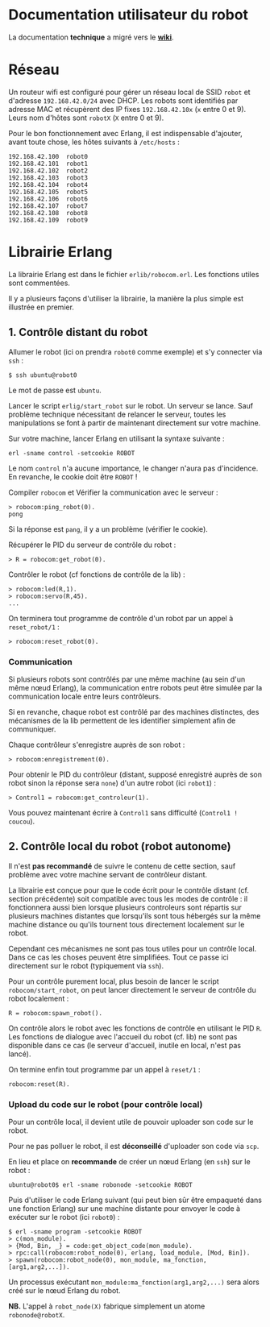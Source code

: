 Documentation utilisateur du robot
=

La documentation **technique** a migré vers le **[wiki](https://github.com/blgatelierl2/robot/wiki)**.

# Réseau

Un routeur wifi est configuré pour gérer un réseau local de SSID `robot` et d'adresse `192.168.42.0/24` avec DHCP. Les robots sont identifiés par adresse MAC et récupèrent des IP fixes `192.168.42.10x` (`x` entre 0 et 9). Leurs nom d'hôtes sont `robotX` (`X` entre 0 et 9).

Pour le bon fonctionnement avec Erlang, il est indispensable d'ajouter, avant toute chose, les hôtes suivants à `/etc/hosts` :
```
192.168.42.100  robot0
192.168.42.101  robot1
192.168.42.102  robot2
192.168.42.103  robot3
192.168.42.104  robot4
192.168.42.105  robot5
192.168.42.106  robot6
192.168.42.107  robot7
192.168.42.108  robot8
192.168.42.109  robot9
```

# Librairie Erlang

La librairie Erlang est dans le fichier `erlib/robocom.erl`. Les fonctions utiles sont commentées.

Il y a plusieurs façons d'utiliser la librairie, la manière la plus simple est illustrée en premier.

## 1. Contrôle distant du robot

Allumer le robot (ici on prendra `robot0` comme exemple) et s'y connecter via `ssh` :
```
$ ssh ubuntu@robot0
```
Le mot de passe est `ubuntu`.

Lancer le script `erlig/start_robot` sur le robot. Un serveur se lance. Sauf problème technique nécessitant de relancer le serveur, toutes les manipulations se font à partir de maintenant directement sur votre machine.

Sur votre machine, lancer Erlang en utilisant la syntaxe suivante :
```
erl -sname control -setcookie ROBOT
```
Le nom `control` n'a aucune importance, le changer n'aura pas d'incidence. En revanche, le cookie doit être `ROBOT` !

Compiler `robocom` et Vérifier la communication avec le serveur :
```
> robocom:ping_robot(0).
pong
```
Si la réponse est `pang`, il y a un problème (vérifier le cookie).

Récupérer le PID du serveur de contrôle du robot :
```
> R = robocom:get_robot(0).
```

Contrôler le robot (cf fonctions de contrôle de la lib) :
```
> robocom:led(R,1).
> robocom:servo(R,45).
...
```

On terminera tout programme de contrôle d'un robot par un appel à `reset_robot/1` :
```
> robocom:reset_robot(0).
```


### Communication

Si plusieurs robots sont contrôlés par une même machine (au sein d'un même nœud Erlang), la communication entre robots peut être simulée par la communication locale entre leurs contrôleurs.

Si en revanche, chaque robot est contrôlé par des machines distinctes, des mécanismes de la lib permettent de les identifier simplement afin de communiquer.

Chaque contrôleur s'enregistre auprès de son robot : 
```
> robocom:enregistrement(0).
```

Pour obtenir le PID du contrôleur (distant, supposé enregistré auprès de son robot sinon la réponse sera `none`) d'un autre robot (ici `robot1`) :
```
> Control1 = robocom:get_controleur(1).
```

Vous pouvez maintenant écrire à `Control1` sans difficulté (`Control1 ! coucou`).

## 2. Contrôle local du robot (robot autonome)

Il n'est **pas recommandé** de suivre le contenu de cette section, sauf problème avec votre machine servant de contrôleur distant.

La librairie est conçue pour que le code écrit pour le contrôle distant (cf. section précédente) soit compatible avec tous les modes de contrôle : il fonctionnera aussi bien lorsque plusieurs controleurs sont répartis sur plusieurs machines distantes que lorsqu'ils sont tous hébergés sur la même machine distance ou qu'ils tournent tous directement localement sur le robot.

Cependant ces mécanismes ne sont pas tous utiles pour un contrôle local. Dans ce cas les choses peuvent être simplifiées. Tout ce passe ici directement sur le robot (typiquement via `ssh`).

Pour un contrôle purement local, plus besoin de lancer le script `robocom/start_robot`, on peut lancer directement le serveur de contrôle du robot localement :
```
R = robocom:spawn_robot().
```

On contrôle alors le robot avec les fonctions de contrôle en utilisant le PID `R`. Les fonctions de dialogue avec l'accueil du robot (cf. lib) ne sont pas disponible dans ce cas (le serveur d'accueil, inutile en local, n'est pas lancé).

On termine enfin tout programme par un appel à `reset/1` :
```
robocom:reset(R).
```

### Upload du code sur le robot (pour contrôle local)

Pour un contrôle local, il devient utile de pouvoir uploader son code sur le robot.

Pour ne pas polluer le robot, il est **déconseillé** d'uploader son code via `scp`.

En lieu et place on **recommande** de créer un nœud Erlang (en `ssh`) sur le robot :
```
ubuntu@robot0$ erl -sname robonode -setcookie ROBOT
```

Puis d'utiliser le code Erlang suivant (qui peut bien sûr être empaqueté dans une fonction Erlang) sur une machine distante pour envoyer le code à exécuter sur le robot (ici `robot0`) :
```
$ erl -sname program -setcookie ROBOT
> c(mon_module).
> {Mod, Bin, _} = code:get_object_code(mon_module).
> rpc:call(robocom:robot_node(0), erlang, load_module, [Mod, Bin]).
> spawn(robocom:robot_node(0), mon_module, ma_fonction, [arg1,arg2,...]).
```

Un processus exécutant `mon_module:ma_fonction(arg1,arg2,...)` sera alors créé sur le nœud Erlang du robot.

**NB.** L'appel à `robot_node(X)` fabrique simplement un atome `robonode@robotX`.